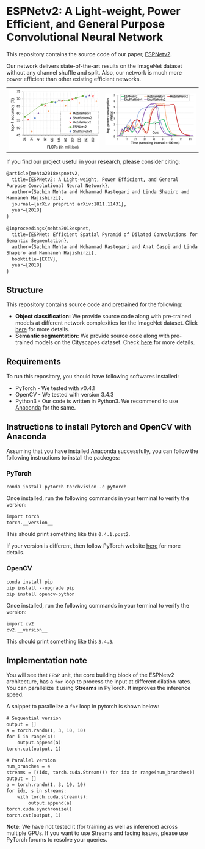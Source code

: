# ESPNetv2: A Light-weight, Power Efficient, and General Purpose Convolutional Neural Network

This repository contains the source code of our paper, [ESPNetv2](https://arxiv.org/abs/1811.11431). 

Our network delivers state-of-the-art results on the ImageNet dataset without any channel shuffle and split. Also, our network is much more power efficient than other existing efficient networks.

<p align="center">
  <table width="100%">
    <tr>
        <td width="50%">
            <img src="/images/effCompare.png" width="100%"/>
        </td>
        <td width="50%">
            <img src="/images/powerTX2.png" width="100%"/>
        </td>
    </tr>
  </table>
</p>



If you find our project useful in your research, please consider citing:

```
@article{mehta2018espnetv2,
  title={ESPNetv2: A Light-weight, Power Efficient, and General Purpose Convolutional Neural Network},
  author={Sachin Mehta and Mohammad Rastegari and Linda Shapiro and Hannaneh Hajishirzi},
  journal={arXiv preprint arXiv:1811.11431},
  year={2018}
}

@inproceedings{mehta2018espnet,
  title={ESPNet: Efficient Spatial Pyramid of Dilated Convolutions for Semantic Segmentation},
  author={Sachin Mehta and Mohammad Rastegari and Anat Caspi and Linda Shapiro and Hannaneh Hajishirzi},
  booktitle={ECCV},
  year={2018}
}
```

## Structure
This repository contains source code and pretrained for the following:
 * **Object classification:** We provide source code along with pre-trained models at different network complexities 
 for the ImageNet dataset. Click [here](imagenet) for more details.
 * **Semantic segmentation:** We provide source code along with pre-trained models on the Cityscapes dataset. Check [here](segmentation) for more details. 
 
## Requirements
 
To run this repository, you should have following softwares installed:
 * PyTorch - We tested with v0.4.1
 * OpenCV - We tested with version 3.4.3
 * Python3 - Our code is written in Python3. We recommend to use [Anaconda](https://www.anaconda.com/) for the same.
 
 ## Instructions to install Pytorch and OpenCV with Anaconda
 
Assuming that you have installed Anaconda successfully, you can follow the following instructions to install the packeges:
 
### PyTorch
```
conda install pytorch torchvision -c pytorch
```

Once installed, run the following commands in your terminal to verify the version:
```
import torch
torch.__version__ 
```
This should print something like this `0.4.1.post2`. 

If your version is different, then follow PyTorch website [here](https://pytorch.org/) for more details.

### OpenCV
```
conda install pip
pip install --upgrade pip
pip install opencv-python
```

Once installed, run the following commands in your terminal to verify the version:
```
import cv2
cv2.__version__ 
```
This should print something like this `3.4.3`.

 
## Implementation note

You will see that `EESP` unit, the core building block of the ESPNetv2 architecture, has a `for` loop to process the input at different dilation rates. 
You can parallelize it using **Streams** in PyTorch. It improves the inference speed. 

A snippet to parallelize a `for` loop in pytorch is shown below:
```
# Sequential version
output = [] 
a = torch.randn(1, 3, 10, 10)
for i in range(4):
    output.append(a)
torch.cat(output, 1)
```

``` 
# Parallel version
num_branches = 4
streams = [(idx, torch.cuda.Stream()) for idx in range(num_branches)]
output = []
a = torch.randn(1, 3, 10, 10)
for idx, s in streams:
    with torch.cuda.stream(s):
        output.append(a)
torch.cuda.synchronize()
torch.cat(output, 1)
```

**Note:** We have not tested it (for training as well as inference) across multiple GPUs. If you want to use Streams and facing issues, please use PyTorch forums to resolve your queries. 
